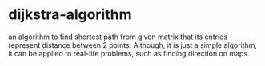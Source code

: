 # dijkstra-algorithm
an algorithm to find shortest path from given matrix that its entries represent distance between 2 points. Although, it is just a simple algorithm, it can be applied to real-life problems, such as finding direction on maps.
